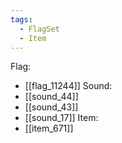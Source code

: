 ```yaml
---
tags:
  - FlagSet
  - Item
---
```

Flag:
- [[flag_11244]]
Sound:
- [[sound_44]]
- [[sound_43]]
- [[sound_17]]
Item:
- [[item_671]]
